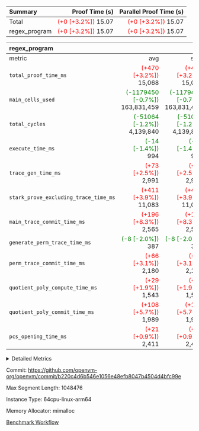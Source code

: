 | Summary | Proof Time (s) | Parallel Proof Time (s) |
|:---|---:|---:|
| Total | <span style='color: red'>(+0 [+3.2%])</span> 15.07 | <span style='color: red'>(+0 [+3.2%])</span> 15.07 |
| regex_program | <span style='color: red'>(+0 [+3.2%])</span> 15.07 | <span style='color: red'>(+0 [+3.2%])</span> 15.07 |


| regex_program |||||
|:---|---:|---:|---:|---:|
|metric|avg|sum|max|min|
| `total_proof_time_ms ` | <span style='color: red'>(+470 [+3.2%])</span> 15,068 | <span style='color: red'>(+470 [+3.2%])</span> 15,068 | <span style='color: red'>(+470 [+3.2%])</span> 15,068 | <span style='color: red'>(+470 [+3.2%])</span> 15,068 |
| `main_cells_used     ` | <span style='color: green'>(-1179450 [-0.7%])</span> 163,831,459 | <span style='color: green'>(-1179450 [-0.7%])</span> 163,831,459 | <span style='color: green'>(-1179450 [-0.7%])</span> 163,831,459 | <span style='color: green'>(-1179450 [-0.7%])</span> 163,831,459 |
| `total_cycles        ` | <span style='color: green'>(-51064 [-1.2%])</span> 4,139,840 | <span style='color: green'>(-51064 [-1.2%])</span> 4,139,840 | <span style='color: green'>(-51064 [-1.2%])</span> 4,139,840 | <span style='color: green'>(-51064 [-1.2%])</span> 4,139,840 |
| `execute_time_ms     ` | <span style='color: green'>(-14 [-1.4%])</span> 994 | <span style='color: green'>(-14 [-1.4%])</span> 994 | <span style='color: green'>(-14 [-1.4%])</span> 994 | <span style='color: green'>(-14 [-1.4%])</span> 994 |
| `trace_gen_time_ms   ` | <span style='color: red'>(+73 [+2.5%])</span> 2,991 | <span style='color: red'>(+73 [+2.5%])</span> 2,991 | <span style='color: red'>(+73 [+2.5%])</span> 2,991 | <span style='color: red'>(+73 [+2.5%])</span> 2,991 |
| `stark_prove_excluding_trace_time_ms` | <span style='color: red'>(+411 [+3.9%])</span> 11,083 | <span style='color: red'>(+411 [+3.9%])</span> 11,083 | <span style='color: red'>(+411 [+3.9%])</span> 11,083 | <span style='color: red'>(+411 [+3.9%])</span> 11,083 |
| `main_trace_commit_time_ms` | <span style='color: red'>(+196 [+8.3%])</span> 2,565 | <span style='color: red'>(+196 [+8.3%])</span> 2,565 | <span style='color: red'>(+196 [+8.3%])</span> 2,565 | <span style='color: red'>(+196 [+8.3%])</span> 2,565 |
| `generate_perm_trace_time_ms` | <span style='color: green'>(-8 [-2.0%])</span> 387 | <span style='color: green'>(-8 [-2.0%])</span> 387 | <span style='color: green'>(-8 [-2.0%])</span> 387 | <span style='color: green'>(-8 [-2.0%])</span> 387 |
| `perm_trace_commit_time_ms` | <span style='color: red'>(+66 [+3.1%])</span> 2,180 | <span style='color: red'>(+66 [+3.1%])</span> 2,180 | <span style='color: red'>(+66 [+3.1%])</span> 2,180 | <span style='color: red'>(+66 [+3.1%])</span> 2,180 |
| `quotient_poly_compute_time_ms` | <span style='color: red'>(+29 [+1.9%])</span> 1,543 | <span style='color: red'>(+29 [+1.9%])</span> 1,543 | <span style='color: red'>(+29 [+1.9%])</span> 1,543 | <span style='color: red'>(+29 [+1.9%])</span> 1,543 |
| `quotient_poly_commit_time_ms` | <span style='color: red'>(+108 [+5.7%])</span> 1,989 | <span style='color: red'>(+108 [+5.7%])</span> 1,989 | <span style='color: red'>(+108 [+5.7%])</span> 1,989 | <span style='color: red'>(+108 [+5.7%])</span> 1,989 |
| `pcs_opening_time_ms ` | <span style='color: red'>(+21 [+0.9%])</span> 2,411 | <span style='color: red'>(+21 [+0.9%])</span> 2,411 | <span style='color: red'>(+21 [+0.9%])</span> 2,411 | <span style='color: red'>(+21 [+0.9%])</span> 2,411 |



<details>
<summary>Detailed Metrics</summary>

| group | num_segments | keygen_time_ms | commit_exe_time_ms |
| --- | --- | --- | --- |
| regex_program | 1 | 760 | 49 | 

| group | air_name | quotient_deg | interactions | constraints |
| --- | --- | --- | --- | --- |
| regex_program | AccessAdapterAir<16> | 4 | 5 | 11 | 
| regex_program | AccessAdapterAir<2> | 4 | 5 | 11 | 
| regex_program | AccessAdapterAir<32> | 4 | 5 | 11 | 
| regex_program | AccessAdapterAir<4> | 4 | 5 | 11 | 
| regex_program | AccessAdapterAir<64> | 4 | 5 | 11 | 
| regex_program | AccessAdapterAir<8> | 4 | 5 | 11 | 
| regex_program | BitwiseOperationLookupAir<8> | 2 | 2 | 4 | 
| regex_program | KeccakVmAir | 4 | 321 | 4,382 | 
| regex_program | MemoryMerkleAir<8> | 4 | 4 | 38 | 
| regex_program | PersistentBoundaryAir<8> | 4 | 3 | 5 | 
| regex_program | PhantomAir | 4 | 3 | 4 | 
| regex_program | Poseidon2PeripheryAir<BabyBearParameters>, 1> | 2 | 1 | 286 | 
| regex_program | ProgramAir | 1 | 1 | 4 | 
| regex_program | RangeTupleCheckerAir<2> | 1 | 1 | 4 | 
| regex_program | Rv32HintStoreAir | 4 | 19 | 21 | 
| regex_program | VariableRangeCheckerAir | 1 | 1 | 4 | 
| regex_program | VmAirWrapper<Rv32BaseAluAdapterAir, BaseAluCoreAir<4, 8> | 4 | 19 | 30 | 
| regex_program | VmAirWrapper<Rv32BaseAluAdapterAir, LessThanCoreAir<4, 8> | 4 | 17 | 35 | 
| regex_program | VmAirWrapper<Rv32BaseAluAdapterAir, ShiftCoreAir<4, 8> | 4 | 23 | 84 | 
| regex_program | VmAirWrapper<Rv32BranchAdapterAir, BranchEqualCoreAir<4> | 4 | 11 | 17 | 
| regex_program | VmAirWrapper<Rv32BranchAdapterAir, BranchLessThanCoreAir<4, 8> | 4 | 13 | 32 | 
| regex_program | VmAirWrapper<Rv32CondRdWriteAdapterAir, Rv32JalLuiCoreAir> | 4 | 10 | 15 | 
| regex_program | VmAirWrapper<Rv32JalrAdapterAir, Rv32JalrCoreAir> | 4 | 16 | 16 | 
| regex_program | VmAirWrapper<Rv32LoadStoreAdapterAir, LoadSignExtendCoreAir<4, 8> | 4 | 18 | 21 | 
| regex_program | VmAirWrapper<Rv32LoadStoreAdapterAir, LoadStoreCoreAir<4> | 4 | 17 | 27 | 
| regex_program | VmAirWrapper<Rv32MultAdapterAir, DivRemCoreAir<4, 8> | 4 | 25 | 72 | 
| regex_program | VmAirWrapper<Rv32MultAdapterAir, MulHCoreAir<4, 8> | 4 | 24 | 23 | 
| regex_program | VmAirWrapper<Rv32MultAdapterAir, MultiplicationCoreAir<4, 8> | 4 | 19 | 13 | 
| regex_program | VmAirWrapper<Rv32RdWriteAdapterAir, Rv32AuipcCoreAir> | 4 | 11 | 12 | 
| regex_program | VmConnectorAir | 4 | 3 | 8 | 

| group | air_name | segment | rows | prep_cols | perm_cols | main_cols | cells |
| --- | --- | --- | --- | --- | --- | --- | --- |
| regex_program | AccessAdapterAir<2> | 0 | 64 |  | 12 | 11 | 1,472 | 
| regex_program | AccessAdapterAir<4> | 0 | 32 |  | 12 | 13 | 800 | 
| regex_program | AccessAdapterAir<8> | 0 | 131,072 |  | 12 | 17 | 3,801,088 | 
| regex_program | BitwiseOperationLookupAir<8> | 0 | 65,536 | 3 | 8 | 2 | 655,360 | 
| regex_program | KeccakVmAir | 0 | 32 |  | 532 | 3,164 | 118,272 | 
| regex_program | MemoryMerkleAir<8> | 0 | 131,072 |  | 12 | 32 | 5,767,168 | 
| regex_program | PersistentBoundaryAir<8> | 0 | 131,072 |  | 8 | 20 | 3,670,016 | 
| regex_program | PhantomAir | 0 | 512 |  | 8 | 6 | 7,168 | 
| regex_program | Poseidon2PeripheryAir<BabyBearParameters>, 1> | 0 | 16,384 |  | 8 | 300 | 5,046,272 | 
| regex_program | ProgramAir | 0 | 131,072 |  | 8 | 10 | 2,359,296 | 
| regex_program | RangeTupleCheckerAir<2> | 0 | 524,288 | 2 | 8 | 1 | 4,718,592 | 
| regex_program | Rv32HintStoreAir | 0 | 16,384 |  | 24 | 32 | 917,504 | 
| regex_program | VariableRangeCheckerAir | 0 | 262,144 | 2 | 8 | 1 | 2,359,296 | 
| regex_program | VmAirWrapper<Rv32BaseAluAdapterAir, BaseAluCoreAir<4, 8> | 0 | 2,097,152 |  | 28 | 36 | 134,217,728 | 
| regex_program | VmAirWrapper<Rv32BaseAluAdapterAir, LessThanCoreAir<4, 8> | 0 | 65,536 |  | 24 | 37 | 3,997,696 | 
| regex_program | VmAirWrapper<Rv32BaseAluAdapterAir, ShiftCoreAir<4, 8> | 0 | 262,144 |  | 28 | 53 | 21,233,664 | 
| regex_program | VmAirWrapper<Rv32BranchAdapterAir, BranchEqualCoreAir<4> | 0 | 524,288 |  | 16 | 26 | 22,020,096 | 
| regex_program | VmAirWrapper<Rv32BranchAdapterAir, BranchLessThanCoreAir<4, 8> | 0 | 262,144 |  | 20 | 32 | 13,631,488 | 
| regex_program | VmAirWrapper<Rv32CondRdWriteAdapterAir, Rv32JalLuiCoreAir> | 0 | 131,072 |  | 16 | 18 | 4,456,448 | 
| regex_program | VmAirWrapper<Rv32JalrAdapterAir, Rv32JalrCoreAir> | 0 | 131,072 |  | 20 | 28 | 6,291,456 | 
| regex_program | VmAirWrapper<Rv32LoadStoreAdapterAir, LoadSignExtendCoreAir<4, 8> | 0 | 1,024 |  | 28 | 35 | 64,512 | 
| regex_program | VmAirWrapper<Rv32LoadStoreAdapterAir, LoadStoreCoreAir<4> | 0 | 2,097,152 |  | 28 | 40 | 142,606,336 | 
| regex_program | VmAirWrapper<Rv32MultAdapterAir, DivRemCoreAir<4, 8> | 0 | 128 |  | 40 | 57 | 12,416 | 
| regex_program | VmAirWrapper<Rv32MultAdapterAir, MulHCoreAir<4, 8> | 0 | 256 |  | 40 | 39 | 20,224 | 
| regex_program | VmAirWrapper<Rv32MultAdapterAir, MultiplicationCoreAir<4, 8> | 0 | 65,536 |  | 28 | 31 | 3,866,624 | 
| regex_program | VmAirWrapper<Rv32RdWriteAdapterAir, Rv32AuipcCoreAir> | 0 | 65,536 |  | 16 | 21 | 2,424,832 | 
| regex_program | VmConnectorAir | 0 | 2 | 1 | 8 | 4 | 24 | 

| group | segment | trace_gen_time_ms | total_proof_time_ms | total_cycles | total_cells | stark_prove_excluding_trace_time_ms | quotient_poly_compute_time_ms | quotient_poly_commit_time_ms | perm_trace_commit_time_ms | pcs_opening_time_ms | main_trace_commit_time_ms | main_cells_used | generate_perm_trace_time_ms | execute_time_ms |
| --- | --- | --- | --- | --- | --- | --- | --- | --- | --- | --- | --- | --- | --- | --- |
| regex_program | 0 | 2,991 | 15,068 | 4,139,840 | 384,265,848 | 11,083 | 1,543 | 1,989 | 2,180 | 2,411 | 2,565 | 163,831,459 | 387 | 994 | 

</details>


Commit: https://github.com/openvm-org/openvm/commit/b220c4d6b546e1056e48efb8047b4504d4bfc99e

Max Segment Length: 1048476

Instance Type: 64cpu-linux-arm64

Memory Allocator: mimalloc

[Benchmark Workflow](https://github.com/openvm-org/openvm/actions/runs/12971201038)
